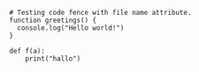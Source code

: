 ````{code-block} js
# Testing code fence with file name attribute.
function greetings() {
  console.log("Hello world!")
}
````

````{unknown} ipython3
def f(a):
    print("hallo")
````